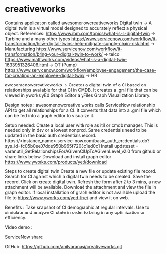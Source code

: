 # creativeworks
Contains application called awesomenowcreativeworks
Digital twin -> A digital twin is a virtual model designed to accurately reflect a physical
object.
References:
https://www.ibm.com/topics/what-is-a-digital-twin -> Turbine and a many other types
https://www.servicenow.com/workflow/it-transformation/how-digital-twins-help-mitigate-supply-chain-risk.html
 -> Manufacturing
https://www.servicenow.com/workflow/it-transformation/bring-your-digital-twin-to-work/
 -> telco
https://www.mathworks.com/videos/what-is-a-digital-twin-1633951326406.html
 -> OT (Pump)
https://www.servicenow.com/workflow/employee-engagement/the-case-for-creating-an-employee-digital-twin/
 -> HR

awesomenowcreativeworks -> Creates a digital twin of a CI based on relationships available
for that CI in CMDB.
It creates a .gml file that can be viewed in yworks yEd Graph Editor a yFiles Graph
Visualization Library.

Design notes :
awesomenowcreative works calls ServiceNow relationship API to get all relationships for a CI.
It converts that data into a .gml file which can be fed into a graph editor to visualize it.

Setup needed: 
Create a local user with role as itil or cmdb manager. This is needed only in dev or a lowest nonprod.
Same credentials need to be updated in the basic auth credentials record.
https://<instance_name>.service-now.com/basic_auth_credentials.do?sys_id=fc05b0ee07dde950b965f7208c1ed0c1
Install updateset = varanutil_GetRelationshipsForAGivenCIUpToAGivenLevel_v2.0 from github or share links below.
Download and install graph editor
https://www.yworks.com/products/yed/download


Steps to create digital twin
Create a new file or update existing file record.
Search for CI against which a digital twin needs to be created.
Save the record.
Click on create digital twin.
Refresh the form after 2 to 3 mins, a new attachment will be available.
Download the attachment and view the file in graph editor.
If local installation of graph editor is not available upload the file to
https://www.yworks.com/yed-live/ and view it on web.

Benefits :
Take snapshot of CI demographic at regular intervals.
Use to simiulate and analyze CI state in order to bring in any optimization or efficiency.

Video demo :

ServiceNow share: 

 GitHub: https://github.com/anilvaranasi/creativeworks.git
